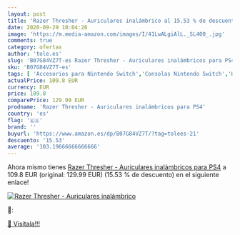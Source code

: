 ```yaml
---
layout: post
title: 'Razer Thresher - Auriculares inalámbrico al 15.53 % de descuento'
date: 2020-09-29 10:04:20
image: 'https://m.media-amazon.com/images/I/41LwALgiAlL._SL400_.jpg'
comments: true
category: ofertas
author: 'tole.es'
slug: 'B07G84VZ7T-es Razer Thresher - Auriculares inalámbricos para PS4'
sku: 'B07G84VZ7T-es'
tags: [ 'Accesorios para Nintendo Switch','Consolas Nintendo Switch','Hardware y juegos para Nintendo Switch','Iluminación','Iluminación de ambiente de interior','Iluminación de interior','Iluminación decorativa y para usos específicos de interior','Juegos para Nintendo Switch','Mandos para Nintendo Switch','Videojuegos','ps4', ]
actualPrice: 109.8 EUR
currency: EUR
price: 109.8
comparePrice: 129.99 EUR
prodname: 'Razer Thresher - Auriculares inalámbricos para PS4'
country: 'es'
flag: '🇪🇸'
brand: ''
buyurl: 'https://www.amazon.es/dp/B07G84VZ7T/?tag=tolees-21'
descuento: '15.53'
average: '103.19666666666666'
---
```


Ahora mismo tienes [Razer Thresher - Auriculares inalámbricos para PS4](https://www.amazon.es/dp/B07G84VZ7T/?tag=tolees-21) a 109.8 EUR (original: 129.99 EUR) (15.53 %  de descuento) en el siguiente enlace!

[![Razer Thresher - Auriculares inalámbrico](https://m.media-amazon.com/images/I/41LwALgiAlL._SL400_.jpg)](https://www.amazon.es/dp/B07G84VZ7T/?tag=tolees-21)

🔎:


[🛒 Visítala!!!](https://www.amazon.es/dp/B07G84VZ7T/?tag=tolees-21)
